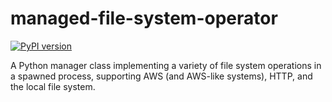 # managed-file-system-operator

[![PyPI version](https://badge.fury.io/py/managed-file-system-operator.svg)](https://badge.fury.io/py/managed-file-system-operator)

A Python manager class implementing a variety of file system operations in a spawned process, supporting AWS (and AWS-like systems), HTTP, and the local file system.